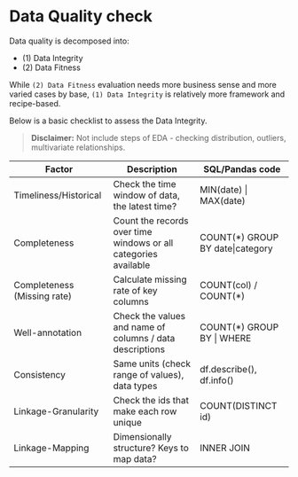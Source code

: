 # Data Quality check

Data quality is decomposed into:

- (1) Data Integrity
- (2) Data Fitness

While `(2) Data Fitness` evaluation needs more business sense and more varied cases by base, `(1) Data Integrity` is relatively more framework and recipe-based.

Below is a basic checklist to assess the Data Integrity. 

> **Disclaimer:** Not include steps of EDA - checking distribution, outliers, multivariate relationships.

| Factor                      | Description                                                     | SQL/Pandas code                  |
|-----------------------------|-----------------------------------------------------------------|----------------------------------|
| Timeliness/Historical       | Check the time window of data, the latest time?                 | MIN(date) \| MAX(date)           |
| Completeness                | Count the records over time windows or all categories available | COUNT(*) GROUP BY date\|category |
| Completeness (Missing rate) | Calculate missing rate of key columns                           | COUNT(col) / COUNT(*)            |
| Well-annotation             | Check the values and name of columns / data descriptions        | COUNT(*) GROUP BY \| WHERE       |
| Consistency                 | Same units (check range of values), data types                  | df.describe(), df.info()         |
| Linkage-Granularity         | Check the ids that make each row unique                         | COUNT(DISTINCT id)               |
| Linkage-Mapping             | Dimensionally structure? Keys to map data?                      | INNER JOIN                       |
